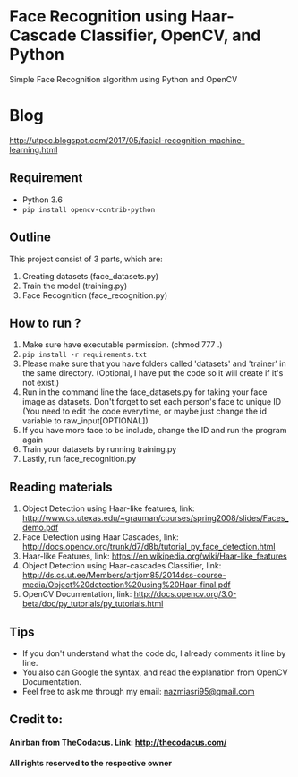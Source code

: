 # Face Recognition using Haar-Cascade Classifier, OpenCV, and Python
Simple Face Recognition algorithm using Python and OpenCV

# Blog
http://utpcc.blogspot.com/2017/05/facial-recognition-machine-learning.html

## Requirement
- Python 3.6
- `pip install opencv-contrib-python`

## Outline
This project consist of 3 parts, which are:
1. Creating datasets (face_datasets.py)
2. Train the model (training.py)
3. Face Recognition (face_recognition.py)

## How to run ?
1. Make sure have executable permission. (chmod 777 .)
2. `pip install -r requirements.txt`
3. Please make sure that you have folders called 'datasets' and 'trainer' in the same directory. (Optional, I have put the code so it will create if it's not exist.)
4. Run in the command line the face_datasets.py for taking your face image as datasets. Don't forget to set each person's face to unique ID (You need to edit the code everytime, or maybe just change the id variable to raw_input[OPTIONAL])
5. If you have more face to be include, change the ID and run the program again
6. Train your datasets by running training.py
7. Lastly, run face_recognition.py

## Reading materials
1. Object Detection using Haar-like features, link: http://www.cs.utexas.edu/~grauman/courses/spring2008/slides/Faces_demo.pdf
2. Face Detection using Haar Cascades, link: http://docs.opencv.org/trunk/d7/d8b/tutorial_py_face_detection.html
3. Haar-like Features, link: https://en.wikipedia.org/wiki/Haar-like_features
4. Object Detection using Haar-cascades Classifier, link: http://ds.cs.ut.ee/Members/artjom85/2014dss-course-media/Object%20detection%20using%20Haar-final.pdf
5. OpenCV Documentation, link: http://docs.opencv.org/3.0-beta/doc/py_tutorials/py_tutorials.html

## Tips
- If you don't understand what the code do, I already comments it line by line.
- You also can Google the syntax, and read the explanation from OpenCV Documentation.
- Feel free to ask me through my email: nazmiasri95@gmail.com

## Credit to:
#### Anirban from TheCodacus. Link: http://thecodacus.com/
#### All rights reserved to the respective owner
